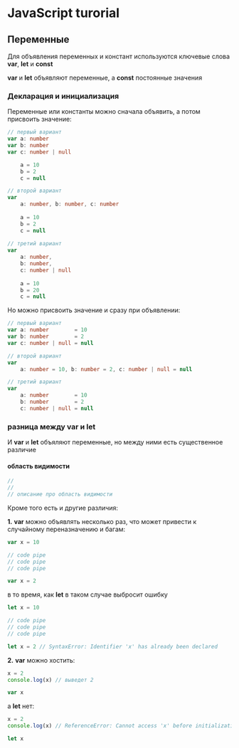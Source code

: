 # JavaScript turorial

## Переменные 

Для объявления переменных и констант используются ключевые слова __var__, __let__ и __const__

__var__ и __let__ объявляют переменные, а __const__ постоянные значения

### Декларация и инициализация 

Переменные или константы можно сначала объявить, а потом присвоить значение:

```ts
// первый вариант
var a: number
var b: number
var c: number | null

    a = 10
    b = 2
    c = null

// второй вариант
var 
    a: number, b: number, c: number
   
    a = 10
    b = 2
    c = null
  
// третий вариант
var 
    a: number,
    b: number,
    c: number | null
    
    a = 10
    b = 20
    c = null
```

Но можно присвоить значение и сразу при объявлении:

```ts
// первый вариант
var a: number        = 10
var b: number        = 2
var c: number | null = null

// второй вариант
var 
    a: number = 10, b: number = 2, c: number | null = null          

// третий вариант
var 
    a: number        = 10
    b: number        = 2
    c: number | null = null 
```

### разница между __var__ и __let__

И __var__ и __let__ объяляют переменные, но между ними есть существенное различие

#### область видимости 
```ts
//
//
// описание про область видимости
```

Кроме того есть и другие различия:

__1.__
__var__ можно объявлять несколько раз, что может привести к случайному переназначению и багам:
```ts
var x = 10

// code pipe
// code pipe
// code pipe

var x = 2
```
в то время, как __let__ в таком случае выбросит ошибку
```ts
let x = 10

// code pipe
// code pipe
// code pipe

let x = 2 // SyntaxError: Identifier 'x' has already been declared
```
__2.__
__var__ можно хостить:
```ts
x = 2
console.log(x) // выведет 2

var x
```
а __let__ нет:
```ts
x = 2
console.log(x) // ReferenceError: Cannot access 'x' before initialization

let x
```























    

